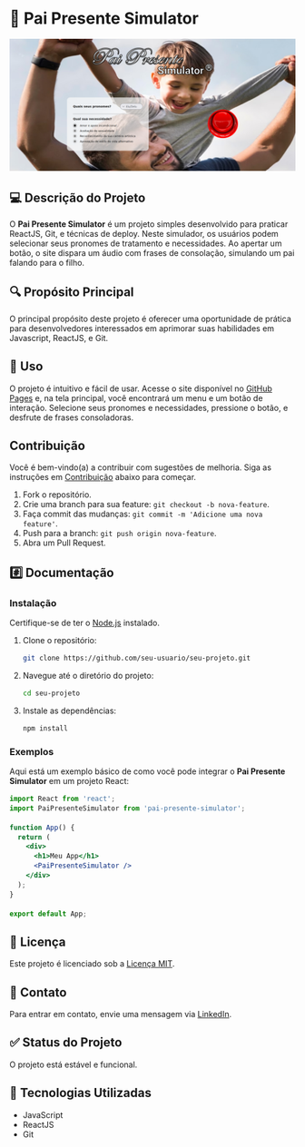# :revolving_hearts: Pai Presente Simulator

![Banner](banner.png)

## :computer: Descrição do Projeto

O **Pai Presente Simulator** é um projeto simples desenvolvido para praticar ReactJS, Git, e técnicas de deploy. Neste simulador, os usuários podem selecionar seus pronomes de tratamento e necessidades. Ao apertar um botão, o site dispara um áudio com frases de consolação, simulando um pai falando para o filho.

## :mag: Propósito Principal

O principal propósito deste projeto é oferecer uma oportunidade de prática para desenvolvedores interessados em aprimorar suas habilidades em Javascript, ReactJS, e Git.

## :wrench: Uso

O projeto é intuitivo e fácil de usar. Acesse o site disponível no [GitHub Pages](https://cristianvalim.github.io/paipresentesimulator/) e, na tela principal, você encontrará um menu e um botão de interação. Selecione seus pronomes e necessidades, pressione o botão, e desfrute de frases consoladoras.

## Contribuição

Você é bem-vindo(a) a contribuir com sugestões de melhoria. Siga as instruções em [Contribuição](#contribuição) abaixo para começar.

1. Fork o repositório.
2. Crie uma branch para sua feature: `git checkout -b nova-feature`.
3. Faça commit das mudanças: `git commit -m 'Adicione uma nova feature'`.
4. Push para a branch: `git push origin nova-feature`.
5. Abra um Pull Request.

## :hash: Documentação

### Instalação

Certifique-se de ter o [Node.js](https://nodejs.org/) instalado.

1. Clone o repositório:
    ```bash
    git clone https://github.com/seu-usuario/seu-projeto.git
    ```
2. Navegue até o diretório do projeto:
    ```bash
    cd seu-projeto
    ```
3. Instale as dependências:
    ```bash
    npm install
    ```

### Exemplos

Aqui está um exemplo básico de como você pode integrar o **Pai Presente Simulator** em um projeto React:

```jsx
import React from 'react';
import PaiPresenteSimulator from 'pai-presente-simulator';

function App() {
  return (
    <div>
      <h1>Meu App</h1>
      <PaiPresenteSimulator />
    </div>
  );
}

export default App;
```

## :book: Licença

Este projeto é licenciado sob a [Licença MIT](LICENSE).

## :iphone: Contato

Para entrar em contato, envie uma mensagem via [LinkedIn](https://www.linkedin.com/in/cristianvalim/).

## :white_check_mark: Status do Projeto

O projeto está estável e funcional.

## :rocket: Tecnologias Utilizadas

- JavaScript
- ReactJS
- Git
